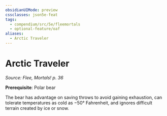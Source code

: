 ```yaml
---
obsidianUIMode: preview
cssclasses: json5e-feat
tags:
  - compendium/src/5e/fleemortals
  - optional-feature/oaf
aliases:
  - Arctic Traveler
---
```

# Arctic Traveler
*Source: Flee, Mortals! p. 36*  

**Prerequisite**: Polar bear

The bear has advantage on saving throws to avoid gaining exhaustion, can tolerate temperatures as cold as −50° Fahrenheit, and ignores difficult terrain created by ice or snow.